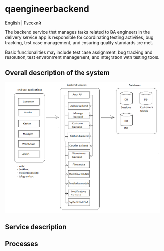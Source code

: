 # qaengineerbackend

[English](qaengineerbackend.md) | [Русский](qaengineerbackend.ru.md)

The backend service that manages tasks related to QA engineers in the delivery service app is responsible for coordinating testing activities, bug tracking, test case management, and ensuring quality standards are met. 

Basic functionalities may include test case assignment, bug tracking and resolution, test environment management, and integration with testing tools.

## Overall description of the system 

![system_overall](../img/system_overall.png)

## Service description

## Processes
